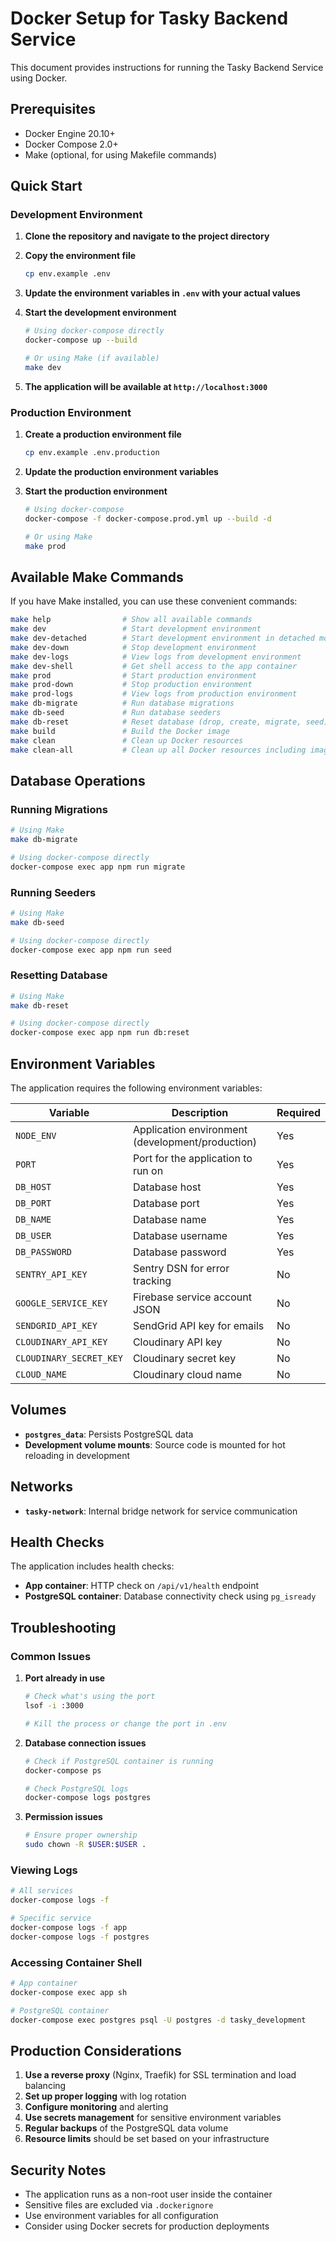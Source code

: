 # Docker Setup for Tasky Backend Service

This document provides instructions for running the Tasky Backend Service using Docker.

## Prerequisites

- Docker Engine 20.10+
- Docker Compose 2.0+
- Make (optional, for using Makefile commands)

## Quick Start

### Development Environment

1. **Clone the repository and navigate to the project directory**

2. **Copy the environment file**
   ```bash
   cp env.example .env
   ```

3. **Update the environment variables in `.env` with your actual values**

4. **Start the development environment**
   ```bash
   # Using docker-compose directly
   docker-compose up --build

   # Or using Make (if available)
   make dev
   ```

5. **The application will be available at `http://localhost:3000`**

### Production Environment

1. **Create a production environment file**
   ```bash
   cp env.example .env.production
   ```

2. **Update the production environment variables**

3. **Start the production environment**
   ```bash
   # Using docker-compose
   docker-compose -f docker-compose.prod.yml up --build -d

   # Or using Make
   make prod
   ```

## Available Make Commands

If you have Make installed, you can use these convenient commands:

```bash
make help                # Show all available commands
make dev                 # Start development environment
make dev-detached        # Start development environment in detached mode
make dev-down            # Stop development environment
make dev-logs            # View logs from development environment
make dev-shell           # Get shell access to the app container
make prod                # Start production environment
make prod-down           # Stop production environment
make prod-logs           # View logs from production environment
make db-migrate          # Run database migrations
make db-seed             # Run database seeders
make db-reset            # Reset database (drop, create, migrate, seed)
make build               # Build the Docker image
make clean               # Clean up Docker resources
make clean-all           # Clean up all Docker resources including images
```

## Database Operations

### Running Migrations

```bash
# Using Make
make db-migrate

# Using docker-compose directly
docker-compose exec app npm run migrate
```

### Running Seeders

```bash
# Using Make
make db-seed

# Using docker-compose directly
docker-compose exec app npm run seed
```

### Resetting Database

```bash
# Using Make
make db-reset

# Using docker-compose directly
docker-compose exec app npm run db:reset
```

## Environment Variables

The application requires the following environment variables:

| Variable | Description | Required |
|----------|-------------|----------|
| `NODE_ENV` | Application environment (development/production) | Yes |
| `PORT` | Port for the application to run on | Yes |
| `DB_HOST` | Database host | Yes |
| `DB_PORT` | Database port | Yes |
| `DB_NAME` | Database name | Yes |
| `DB_USER` | Database username | Yes |
| `DB_PASSWORD` | Database password | Yes |
| `SENTRY_API_KEY` | Sentry DSN for error tracking | No |
| `GOOGLE_SERVICE_KEY` | Firebase service account JSON | No |
| `SENDGRID_API_KEY` | SendGrid API key for emails | No |
| `CLOUDINARY_API_KEY` | Cloudinary API key | No |
| `CLOUDINARY_SECRET_KEY` | Cloudinary secret key | No |
| `CLOUD_NAME` | Cloudinary cloud name | No |

## Volumes

- **`postgres_data`**: Persists PostgreSQL data
- **Development volume mounts**: Source code is mounted for hot reloading in development

## Networks

- **`tasky-network`**: Internal bridge network for service communication

## Health Checks

The application includes health checks:
- **App container**: HTTP check on `/api/v1/health` endpoint
- **PostgreSQL container**: Database connectivity check using `pg_isready`

## Troubleshooting

### Common Issues

1. **Port already in use**
   ```bash
   # Check what's using the port
   lsof -i :3000
   
   # Kill the process or change the port in .env
   ```

2. **Database connection issues**
   ```bash
   # Check if PostgreSQL container is running
   docker-compose ps
   
   # Check PostgreSQL logs
   docker-compose logs postgres
   ```

3. **Permission issues**
   ```bash
   # Ensure proper ownership
   sudo chown -R $USER:$USER .
   ```

### Viewing Logs

```bash
# All services
docker-compose logs -f

# Specific service
docker-compose logs -f app
docker-compose logs -f postgres
```

### Accessing Container Shell

```bash
# App container
docker-compose exec app sh

# PostgreSQL container
docker-compose exec postgres psql -U postgres -d tasky_development
```

## Production Considerations

1. **Use a reverse proxy** (Nginx, Traefik) for SSL termination and load balancing
2. **Set up proper logging** with log rotation
3. **Configure monitoring** and alerting
4. **Use secrets management** for sensitive environment variables
5. **Regular backups** of the PostgreSQL data volume
6. **Resource limits** should be set based on your infrastructure

## Security Notes

- The application runs as a non-root user inside the container
- Sensitive files are excluded via `.dockerignore`
- Use environment variables for all configuration
- Consider using Docker secrets for production deployments